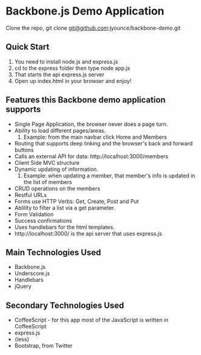 Backbone.js Demo Application
============================

Clone the repo, git clone git@github.com:jyounce/backbone-demo.git


Quick Start
-----------
1. You need to install node.js and express.js
2. cd to the express folder then type node app.js
3. That starts the api express.js server
4. Open up index.html in your browser and enjoy!


Features this Backbone demo application supports
------------------------------------------------
* Single Page Application, the browser never does a page turn.
* Ability to load different pages/areas.
    1. Example: from the main navbar click Home and Members
* Routing that supports deep linking and the browser's back and forward buttons
* Calls an external API for data: http://localhost:3000/members
* Client Side MVC structure
* Dynamic updating of information.
    1. Example: when updating a member, that member's info is updated in the list of members
* CRUD operations on the members
* Restful URLs
* Forms use HTTP Verbs: Get, Create, Post and Put
* Ablility to filter a list via a get parameter.
* Form Validation
* Success confirmations
* Uses handlebars for the html templates.
* http://localhost:3000/ is the api server that uses express.js


Main Technologies Used
----------------------
* Backbone.js
* Underscore.js
* Handlebars
* jQuery


Secondary Technologies Used
---------------------------
* CoffeeScript - for this app most of the JavaScript is written in CoffeeScript
* express.js
* {less}
* Bootstrap, from Twitter